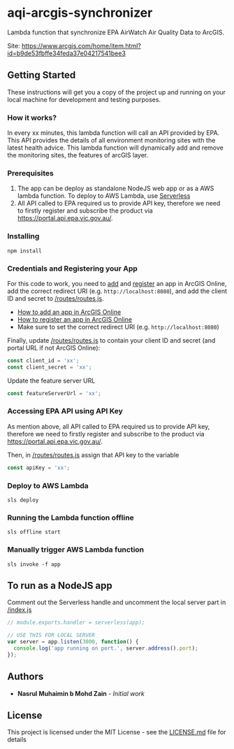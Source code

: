 # aqi-arcgis-synchronizer

Lambda function that synchronize EPA AirWatch Air Quality Data to ArcGIS.

Site: https://www.arcgis.com/home/item.html?id=b9de53fbffe34feda37e04217541bee3

## Getting Started

These instructions will get you a copy of the project up and running on your local machine for development and testing purposes.

### How it works?

In every xx minutes, this lambda function will call an API provided by EPA. This API provides the details of all environment monitoring sites with the latest health advice. This lambda function will dynamically add and remove the monitoring sites, the features of arcGIS layer. 

### Prerequisites

1. The app can be deploy as standalone NodeJS web app or as a AWS lambda function. To deploy to AWS Lambda, use [Serverless](https://serverless.com/)
2. All API called to EPA required us to provide API key, therefore we need to firstly register and subscribe the product via https://portal.api.epa.vic.gov.au/.

### Installing

```
npm install
```

### Credentials and Registering your App

For this code to work, you need to
[add](http://doc.arcgis.com/en/marketplace/provider/add-item-to-agol.htm) and
[register](http://doc.arcgis.com/en/marketplace/provider/register-app.htm) an app in ArcGIS Online,
add the correct redirect URI (e.g. `http://localhost:8080`), and add the client ID and secret to [/routes/routes.js](/routes/routes.js).

- [How to add an app in ArcGIS Online](http://doc.arcgis.com/en/marketplace/provider/add-item-to-agol.htm)
- [How to register an app in ArcGIS Online](http://doc.arcgis.com/en/marketplace/provider/register-app.htm)
- Make sure to set the correct redirect URI (e.g. `http://localhost:8080`)

Finally, update [/routes/routes.js](/routes/routes.js) to contain your client ID and secret (and portal URL if not ArcGIS Online):

```javascript
const client_id = 'xx';
const client_secret = 'xx';
```

Update the feature server URL

```javascript
const featureServerUrl = 'xx';
```

### Accessing EPA API using API Key

As mention above, all API called to EPA required us to provide API key, therefore we need to firstly register and subscribe to the product via https://portal.api.epa.vic.gov.au/. 

Then, in [/routes/routes.js](/routes/routes.js) assign that API key to the variable

```javascript
const apiKey = 'xx';
```

### Deploy to AWS Lambda

```
sls deploy
```

### Running the Lambda function offline

```
sls offline start
```

### Manually trigger AWS Lambda function
```
sls invoke -f app
```

## To run as a NodeJS app

Comment out the Serverless handle and uncomment the local server part in [/index.js](/index.js)

```javascript
// module.exports.handler = serverless(app);

// USE THIS FOR LOCAL SERVER
var server = app.listen(3000, function() {
  console.log('app running on port.', server.address().port);
});
```

## Authors

- **Nasrul Muhaimin b Mohd Zain** - _Initial work_

## License

This project is licensed under the MIT License - see the [LICENSE.md](LICENSE.md) file for details
